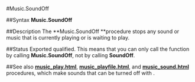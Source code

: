 
#Music.SoundOff

##Syntax
**Music.SoundOff**

##Description
The **Music.SoundOff **procedure stops any sound or music that is currently playing or is waiting to play.

##Status
Exported qualified.
This means that you can only call the function by calling **Music.SoundOff**, not by calling **SoundOff**.

##See also
**[music_play.html](Music.Play)**, **[music_playfile.html](Music.PlayFile)**, and **[music_sound.html](Music.Sound)** procedures, which make sounds that can be turned off with **[](Music.SoundOff)**.
